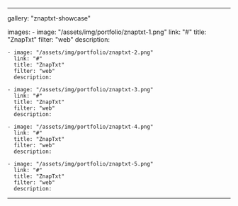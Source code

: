 ---

gallery: "znaptxt-showcase"

images:
    - image: "/assets/img/portfolio/znaptxt-1.png"
      link: "#"
      title: "ZnapTxt"
      filter: "web"
      description:

    - image: "/assets/img/portfolio/znaptxt-2.png"
      link: "#"
      title: "ZnapTxt"
      filter: "web"
      description:

    - image: "/assets/img/portfolio/znaptxt-3.png"
      link: "#"
      title: "ZnapTxt"
      filter: "web"
      description:

    - image: "/assets/img/portfolio/znaptxt-4.png"
      link: "#"
      title: "ZnapTxt"
      filter: "web"
      description:

    - image: "/assets/img/portfolio/znaptxt-5.png"
      link: "#"
      title: "ZnapTxt"
      filter: "web"
      description:
---